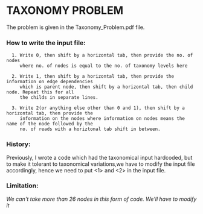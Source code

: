 # TAXONOMY PROBLEM

The problem is given in the Taxonomy_Problem.pdf file. 

### How to write the input file:

      1. Write 0, then shift by a horizontal tab, then provide the no. of nodes
         where no. of nodes is equal to the no. of taxonomy levels here 
      
      2. Write 1, then shift by a horizontal tab, then provide the information on edge dependencies
         which is parent node, then shift by a horizontal tab, then child node. Repeat this for all 
         the childs in separate lines. 
      
      3. Write 2(or anything else other than 0 and 1), then shift by a horizontal tab, then provide the 
         information on the nodes where information on nodes means the name of the node followed by the 
         no. of reads with a horiztonal tab shift in between. 

   
### History: 
Previously, I wrote a code which had the taxonomical input hardcoded, but to make it tolerant to 
taxonomical variations,we have to modify the input file accordingly, hence we need to put <1> and <2> 
in the input file. 

### Limitation: 
_We can't take more than 26 nodes in this form of code. We'll have to modify it_
